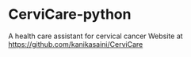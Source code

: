 # CerviCare-python
A health care assistant for cervical cancer
Website at https://github.com/kanikasaini/CerviCare
